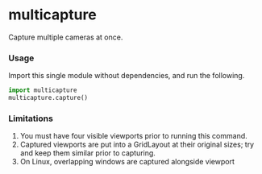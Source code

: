 # multicapture

Capture multiple cameras at once.

### Usage

Import this single module without dependencies, and run the following.

```python
import multicapture
multicapture.capture()
```

### Limitations

1. You must have four visible viewports prior to running this command.
2. Captured viewports are put into a GridLayout at their original sizes; try and keep them similar prior to capturing.
3. On Linux, overlapping windows are captured alongside viewport
